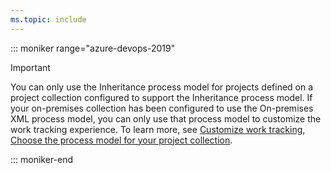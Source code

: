 ```yaml
---
ms.topic: include
---
```


::: moniker range="azure-devops-2019"

> [!IMPORTANT]   
> You can only use the Inheritance process model for projects defined on a project collection configured to support the Inheritance process model. If your on-premises collection has been configured to use the On-premises XML process model, you can only use that process model to customize the work tracking experience. To learn more, see [Customize work tracking, Choose the process model for your project collection](/azure/devops/reference/customize-work#choose-process-model&view=azure-devops-2019).  

::: moniker-end

